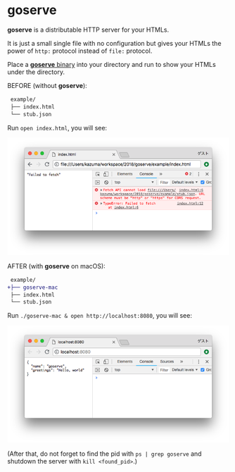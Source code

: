 # goserve

**goserve** is a distributable HTTP server for your HTMLs.

It is just a small single file with no configuration but gives your HTMLs the power of `http:` protocol instead of `file:` protocol.

Place a [**goserve** binary](bin/goserve-mac) into your directory and run to show your HTMLs under the directory.

BEFORE (without **goserve**):

```diff
 example/
 ├── index.html
 └── stub.json
```

Run `open index.html`, you will see:

![](doc/before.png)

AFTER (with **goserve** on macOS):

```diff
 example/
+├── goserve-mac
 ├── index.html
 └── stub.json
```

Run `./goserve-mac & open http://localhost:8080`, you will see:

![](doc/after.png)

(After that, do not forget to find the pid with `ps | grep goserve` and shutdown the server with `kill <found_pid>`.)
